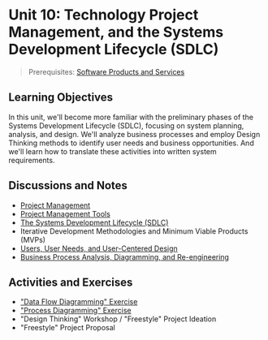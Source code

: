 # Unit 10: Technology Project Management, and the Systems Development Lifecycle (SDLC)

> Prerequisites: [Software Products and Services](/units/unit-9.md)

## Learning Objectives

In this unit, we'll become more familiar with the preliminary phases of the Systems Development Lifecycle (SDLC), focusing on system planning, analysis, and design. We'll analyze business processes and employ Design Thinking methods to identify user needs and business opportunities. And we'll learn how to translate these activities into written system requirements.

## Discussions and Notes

  + [Project Management](/notes/project-mgmt/README.md)
  + [Project Management Tools](/notes/project-mgmt/tools.md)
  + [The Systems Development Lifecycle (SDLC)](/notes/project-mgmt/dev-lifecycle.md)
  + Iterative Development Methodologies and Minimum Viable Products (MVPs)
  + [Users, User Needs, and User-Centered Design](/notes/info-systems/people.md)
  + [Business Process Analysis, Diagramming, and Re-engineering](/notes/info-systems/processes.md)

## Activities and Exercises

  + ["Data Flow Diagramming" Exercise](/exercises/data-flow-diagramming/README.md)
  + ["Process Diagramming" Exercise](/exercises/process-diagramming/README.md)
  + "Design Thinking" Workshop / "Freestyle" Project Ideation
  + "Freestyle" Project Proposal
